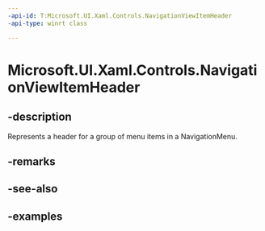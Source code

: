 ```yaml
---
-api-id: T:Microsoft.UI.Xaml.Controls.NavigationViewItemHeader
-api-type: winrt class

---
```

<!-- Class syntax.
public class NavigationViewItemHeader : NavigationViewItemBase, NavigationViewItemBase
-->

# Microsoft.UI.Xaml.Controls.NavigationViewItemHeader


## -description

Represents a header for a group of menu items in a NavigationMenu.


## -remarks


## -see-also


## -examples


